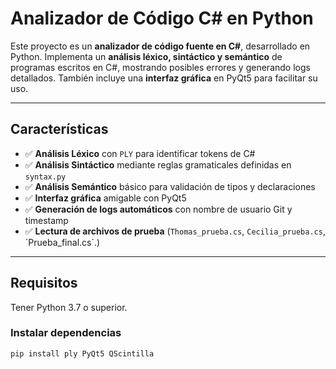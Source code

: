 #  Analizador de Código C# en Python

Este proyecto es un **analizador de código fuente en C#**, desarrollado en Python. Implementa un **análisis léxico, sintáctico y semántico** de programas escritos en C#, mostrando posibles errores y generando logs detallados. También incluye una **interfaz gráfica** en PyQt5 para facilitar su uso.

---

##  Características

- ✅ **Análisis Léxico** con `PLY` para identificar tokens de C#
- ✅ **Análisis Sintáctico** mediante reglas gramaticales definidas en `syntax.py`
- ✅ **Análisis Semántico** básico para validación de tipos y declaraciones
- ✅ **Interfaz gráfica** amigable con PyQt5
- ✅ **Generación de logs automáticos** con nombre de usuario Git y timestamp
- ✅ **Lectura de archivos de prueba** (`Thomas_prueba.cs`, `Cecilia_prueba.cs`,´Prueba_final.cs´.)

---

##  Requisitos

Tener Python 3.7 o superior.

### Instalar dependencias

```bash
pip install ply PyQt5 QScintilla

